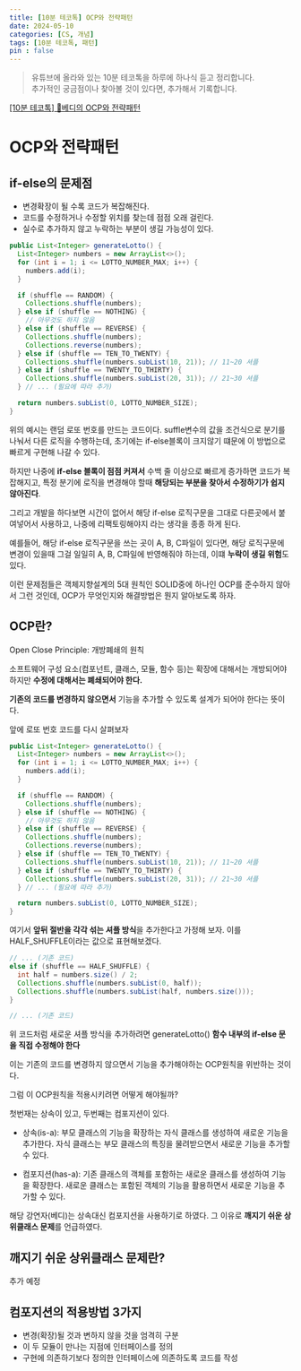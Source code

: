 ```yaml
---
title: [10분 테코톡] OCP와 전략패턴
date: 2024-05-10
categories: [CS, 개념]
tags: [10분 테코톡, 패턴]
pin : false
---
```

> 유튜브에 올라와 있는 10분 테코톡을 하루에 하나식 듣고 정리합니다.</br>
> 추가적인 궁금점이나 찾아볼 것이 있다면, 추가해서 기록합니다.

[[10분 테코톡] 👾베디의 OCP와 전략패턴](https://www.youtube.com/watch?v=90ZDvHl8ROE&list=PLgXGHBqgT2TvpJ_p9L_yZKPifgdBOzdVH&index=459&t=47s)

# OCP와 전략패턴


## if-else의 문제점

- 변경확장이 될 수록 코드가 복잡해진다.
- 코드를 수정하거나 수정할 위치를 찾는데 점점 오래 걸린다.
- 실수로 추가하지 않고 누락하는 부분이 생길 가능성이 있다.

```java
public List<Integer> generateLotto() {
  List<Integer> numbers = new ArrayList<>();
  for (int i = 1; i <= LOTTO_NUMBER_MAX; i++) {
    numbers.add(i);
  }

  if (shuffle == RANDOM) {
    Collections.shuffle(numbers);
  } else if (shuffle == NOTHING) {
    // 아무것도 하지 않음
  } else if (shuffle == REVERSE) {
    Collections.shuffle(numbers);
    Collections.reverse(numbers);
  } else if (shuffle == TEN_TO_TWENTY) {
    Collections.shuffle(numbers.subList(10, 21)); // 11~20 셔플
  } else if (shuffle == TWENTY_TO_THIRTY) {
    Collections.shuffle(numbers.subList(20, 31)); // 21~30 셔플
  } // ... (필요에 따라 추가)

  return numbers.subList(0, LOTTO_NUMBER_SIZE);
}
```

위의 예시는 랜덤 로또 번호를 만드는 코드이다. suffle변수의 값을 조건식으로 분기를 나눠서
다른 로직을 수행하는데, 초기에는 if-else블록이 크지않기 떄문에 이 방법으로 빠르게 구현해 나갈 수 있다.


하지만 나중에 **if-else 블록이 점점 커져서** 수백 줄 이상으로 빠르게 증가하면 코드가 복잡해지고, 
특정 분기에 로직을 변경해야 할때 **해당되는 부분을 찾아서 수정하기가 쉽지 않아진다**.

그리고 개발을 하다보면 시간이 없어서 해당 if-else 로직구문을 그대로 다른곳에서 붙여넣어서 사용하고, 나중에 리팩토링해야지 라는 생각을 종종 하게 된다.

예를들어, 해당 if-else 로직구문을 쓰는 곳이 A, B, C파일이 있다면, 해당 로직구문에 변경이 있을때 그걸 일일히 A, B, C파일에 반영해줘야 하는데, 이떄 **누락이 생길 위험**도 있다.

이런 문제점들은 객체지향설계의 5대 원칙인 SOLID중에 하나인 OCP를 준수하지 않아서 그런 것인데, OCP가 무엇인지와 해결방법은 뭔지 알아보도록 하자.

## OCP란?

Open Close Principle: 개방폐쇄의 원칙

소프트웨어 구성 요소(컴포넌트, 클래스, 모듈, 함수 등)는 확장에 대해서는 개방되어야 하지만 **수정에 대해서는 폐쇄되어야 한다.**

**기존의 코드를 변경하지 않으면서** 기능을 추가할 수 있도록 설계가 되어야 한다는 뜻이다.

앞에 로또 번호 코드를 다시 살펴보자 

```java
public List<Integer> generateLotto() {
  List<Integer> numbers = new ArrayList<>();
  for (int i = 1; i <= LOTTO_NUMBER_MAX; i++) {
    numbers.add(i);
  }

  if (shuffle == RANDOM) {
    Collections.shuffle(numbers);
  } else if (shuffle == NOTHING) {
    // 아무것도 하지 않음
  } else if (shuffle == REVERSE) {
    Collections.shuffle(numbers);
    Collections.reverse(numbers);
  } else if (shuffle == TEN_TO_TWENTY) {
    Collections.shuffle(numbers.subList(10, 21)); // 11~20 셔플
  } else if (shuffle == TWENTY_TO_THIRTY) {
    Collections.shuffle(numbers.subList(20, 31)); // 21~30 셔플
  } // ... (필요에 따라 추가)

  return numbers.subList(0, LOTTO_NUMBER_SIZE);
}
```
여기서 **앞뒤 절반을 각각 섞는 셔플 방식**을 추가한다고 가정해 보자. 이를 HALF_SHUFFLE이라는 값으로 표현해보겠다.

```Java
// ... (기존 코드)
else if (shuffle == HALF_SHUFFLE) {
  int half = numbers.size() / 2;
  Collections.shuffle(numbers.subList(0, half));
  Collections.shuffle(numbers.subList(half, numbers.size()));
}

// ... (기존 코드)
```


위 코드처럼 새로운 셔플 방식을 추가하려면 generateLotto() **함수 내부의 if-else 문을 직접 수정해야 한다**

이는 기존의 코드를 변경하지 않으면서 기능을 추가해야하는 OCP원칙을 위반하는 것이다.

그럼 이 OCP원칙을 적용시키려면 어떻게 해야될까?

첫번재는 상속이 있고, 두번째는 컴포지션이 있다.

- 상속(is-a): 부모 클래스의 기능을 확장하는 자식 클래스를 생성하여 새로운 기능을 추가한다. 자식 클래스는 부모 클래스의 특징을 물려받으면서 새로운 기능을 추가할 수 있다.


- 컴포지션(has-a): 기존 클래스의 객체를 포함하는 새로운 클래스를 생성하여 기능을 확장한다. 새로운 클래스는 포함된 객체의 기능을 활용하면서 새로운 기능을 추가할 수 있다.

해당 강연자(베디)는 상속대신 컴포지션을 사용하기로 하였다. 그 이유로 **깨지기 쉬운 상위클래스 문제**를 언급하였다.


## 깨지기 쉬운 상위클래스 문제란?

추가 예정


## 컴포지션의 적용방법 3가지

- 변경(확장)될 것과 변하지 않을 것을 엄격히 구분
- 이 두 모듈이 만나는 지점에 인터페이스를 정의
- 구현에 의존하기보다 정의한 인터페이스에 의존하도록 코드를 작성

